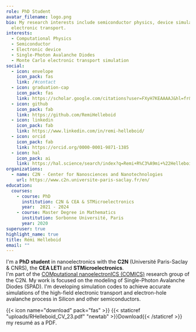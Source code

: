 ```yaml
---
role: PhD Student
avatar_filename: logo.png
bio: My research interests include semiconductor physics, device simulation and
  electronic transport.
interests:
  - Computational Physics
  - Semiconductor
  - Electronic device
  - Single-Photon Avalanche Diodes
  - Monte Carlo electronic transport simulation
social:
  - icon: envelope
    icon_pack: fas
    link: /#contact
  - icon: graduation-cap
    icon_pack: fas
    link: https://scholar.google.com/citations?user=FXyH7KEAAAAJ&hl=fr&oi=ao
  - icon: github
    icon_pack: fab
    link: https://github.com/RemiHelleboid
  - icon: linkedin
    icon_pack: fab
    link: https://www.linkedin.com/in/remi-helleboid/
  - icon: orcid
    icon_pack: fab
    link: https://orcid.org/0000-0001-9871-1385
  - icon: hal
    icon_pack: ai
    link: https://hal.science/search/index?q=Remi+R%C3%A9mi+%22Helleboid%22
organizations:
  - name: C2N - Center for Nanosciences and Nanotechnologies
    url: https://www.c2n.universite-paris-saclay.fr/en/
education:
  courses:
    - course: PhD
      institution: C2N & CEA & STMicroelectronics
      year:  2021 - 2024
    - course: Master Degree in Mathematics
      institution: Sorbonne Université, Paris
      year: 2020
superuser: true
highlight_name: true
title: Rémi Helleboid
email: ""
---
```


I'm a __PhD student__ in nanoelectronics with the __C2N__ (Université Paris-Saclay & CNRS), the __CEA LETI__ and __STMicroelectronics__.  
I'm part of the [COMputational nanoelectronICS (COMICS)](https://comics.c2n.universite-paris-saclay.fr/) research group of the C2N.
My work is focused on the modeling of Single-Photon Avalanche Diodes (SPAD). I'm developing simulation codes to achieve accurate simulations of the high-field electronic transport and electron-hole avalanche process in Silicon and other semiconductors.

{{< icon name="download" pack="fas" >}} {{< staticref "uploads/RHelleboid_CV_23.pdf" "newtab" >}}Download{{< /staticref >}} my resumé as a PDF.

